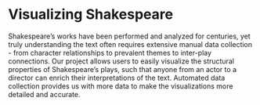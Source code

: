 # Visualizing Shakespeare

Shakespeare’s works have been performed and analyzed for centuries, yet truly understanding the text often requires extensive manual data collection - from character relationships to prevalent themes to inter-play connections. Our project allows users to easily visualize the structural properties of Shakespeare’s plays, such that anyone from an actor to a director can enrich their interpretations of the text. Automated data collection provides us with more data to make the visualizations more detailed and accurate.
